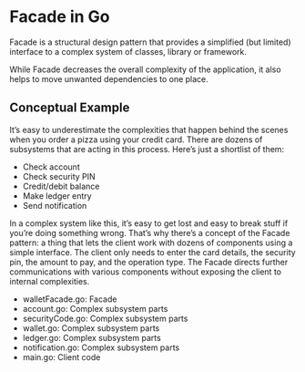 # Facade in Go
Facade is a structural design pattern that provides a simplified (but limited) interface to a complex system of classes, library or framework.

While Facade decreases the overall complexity of the application, it also helps to move unwanted dependencies to one place.

## Conceptual Example
It’s easy to underestimate the complexities that happen behind the scenes when you order a pizza using your credit card. There are dozens of subsystems that are acting in this process. Here’s just a shortlist of them:

- Check account
- Check security PIN
- Credit/debit balance
- Make ledger entry
- Send notification

In a complex system like this, it’s easy to get lost and easy to break stuff if you’re doing something wrong. That’s why there’s a concept of the Facade pattern: a thing that lets the client work with dozens of components using a simple interface. The client only needs to enter the card details, the security pin, the amount to pay, and the operation type. The Facade directs further communications with various components without exposing the client to internal complexities.

- walletFacade.go: Facade
- account.go: Complex subsystem parts
- securityCode.go: Complex subsystem parts
- wallet.go: Complex subsystem parts
- ledger.go: Complex subsystem parts
- notification.go: Complex subsystem parts
- main.go: Client code